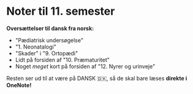 # Noter til 11. semester

**Oversættelser til dansk fra norsk:**
- "Pædiatrisk undersøgelse"
- "1. Neonatalogi"
- "Skader" i "9. Ortopædi"
- Lidt på forsiden af "10. Præmaturitet"
- Noget *meget* kort på forsiden af "12. Nyrer og urinveje"

Resten ser ud til at være på DANSK 🇩🇰, så de skal bare læses **direkte i OneNote!**
